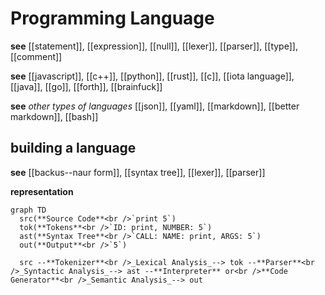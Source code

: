 # Programming Language

**see** [[statement]], [[expression]], [[null]], [[lexer]], [[parser]], [[type]], [[comment]]

**see** [[javascript]], [[c++]], [[python]], [[rust]], [[c]], [[iota language]], [[java]], [[go]], [[forth]], [[brainfuck]]

**see** _other types of languages_ [[json]], [[yaml]], [[markdown]], [[better markdown]], [[bash]]

## building a language

**see** [[backus--naur form]], [[syntax tree]], [[lexer]], [[parser]]

**representation**

```mermaid
graph TD
  src(**Source Code**<br />`print 5`)
  tok(**Tokens**<br />`ID: print, NUMBER: 5`)
  ast(**Syntax Tree**<br />`CALL: NAME: print, ARGS: 5`)
  out(**Output**<br />`5`)

  src --**Tokenizer**<br />_Lexical Analysis_--> tok --**Parser**<br />_Syntactic Analysis_--> ast --**Interpreter** or<br />**Code Generator**<br />_Semantic Analysis_--> out
```

